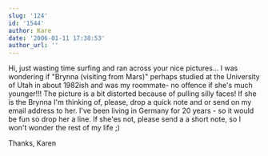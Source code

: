 ```yaml
---
slug: '124'
id: '1544'
author: Kare
date: '2006-01-11 17:38:53'
author_url: ''
---
```

Hi, just wasting time surfing and ran across your nice pictures...
I was wondering if "Brynna (visiting from Mars)" perhaps studied at the University of Utah in about 1982ish and was my roommate- no offence if she's much younger!!!  The picture is a bit distorted because of pulling silly faces! If she is the Brynna I'm thinking of, please, drop a quick note and or send on my email address to her. I've been living in Germany for 20 years - so it would be fun so drop her a line.  If she'es not, please send a a short note, so I won't wonder the rest of my life ;)

Thanks,
Karen
